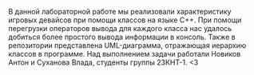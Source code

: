 В данной лабораторной работе мы реализовали характеристику игровых девайсов при помощи классов на языке C++.
При помощи перегрузки операторов вывода для каждого класса нас удалось добиться более простого вывода информации в консоль.
Также в репозитории представлена UML-диаграмма, отражающая иерархию классов в программе.
Над выполнением задачи работали Новиков Антон и Суханова Влада, студенты группы 23КНТ-1.
<3
